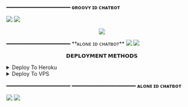 ━━━━━━━━━━━━━━━━━━━━
**ɢʀᴏᴏᴠʏ ɪᴅ ᴄʜᴀᴛʙᴏᴛ**

<img src="https://user-images.githubusercontent.com/73097560/115834477-dbab4500-a447-11eb-908a-139a6edaec5c.gif">
<img src="https://user-images.githubusercontent.com/73097560/115834477-dbab4500-a447-11eb-908a-139a6edaec5c.gif">

<p align="center">
  <img src="https://telegra.ph/file/a657b23790731f27359ca.jpg">
</p>
━━━━━━━━━━━━━━━━━━━━
**ᴀʟᴏɴᴇ ɪᴅ ᴄʜᴀᴛʙᴏᴛ**

<img src="https://user-images.githubusercontent.com/73097560/115834477-dbab4500-a447-11eb-908a-139a6edaec5c.gif">
<img src="https://user-images.githubusercontent.com/73097560/115834477-dbab4500-a447-11eb-908a-139a6edaec5c.gif">


<p align="center">
<b>𝗗𝗘𝗣𝗟𝗢𝗬𝗠𝗘𝗡𝗧 𝗠𝗘𝗧𝗛𝗢𝗗𝗦</b>
</p>

<details><summary>Deploy To Heroku</summary>
<p>
<br>

<i>**[Watch Deploying Tutorial...](https://youtu.be/81Zn2ZBoUsw)**</i>

<h3 align="center">
    ─「 ᴅᴇᴩʟᴏʏ ᴏɴ ʜᴇʀᴏᴋᴜ 」─
</h3>
<p align="center"><a href="https://dashboard.heroku.com/new?template=https://github.com/Skyxlor/GroovyIdChatbot"> <img src="https://img.shields.io/badge/Deploy%20On%20Heroku-skyblue?style=for-the-badge&logo=heroku" width="220" height="38.45"/></a></p>
</a>
</p>
</details>

<details><summary>Deploy To VPS</summary>
<p>
<pre>

<i>**[Watch Deploying Tutorial...](https://youtu.be/6zGTteJlnC4)**</i>

<h2 align="center"> 
   ⇝ ɪɴsᴛᴀʟʟ ʟᴏᴄᴀʟʟʏ ᴏʀ ᴏɴ ᴀ ᴠᴘs ⇜
</h2>

```console
$ tmux
$ git clone https://github.com/Skyxlor/GroovyIdChatbot
$ cd Alone 
$ pip3 install -U -r requirements.txt



```
 
<h3 align="center"> 
    ᴇᴅɪᴛ <b>GroovyAi.py</b> ᴡɪᴛʜ ɪɴ ʏᴏᴜʀ ᴏᴡɴ ᴠᴀʟᴜᴇs
</h3>

<h2 align="center"> 
   ⇝ ʀᴜɴ ᴅɪʀᴇᴄᴛʟʏ ⇜
</h2>

```console
$ python3 GroovyAi.py , nohup python3 GroovyAi.py &
```
</pre>
</p>
</details>


  ━━━━━━━━━━━━━━━━━━━━
━━━━━━━━━━━━━━━━━━━━
**ᴀʟᴏɴᴇ ɪᴅ ᴄʜᴀᴛʙᴏᴛ**

<img src="https://user-images.githubusercontent.com/73097560/115834477-dbab4500-a447-11eb-908a-139a6edaec5c.gif">
<img src="https://user-images.githubusercontent.com/73097560/115834477-dbab4500-a447-11eb-908a-139a6edaec5c.gif">



